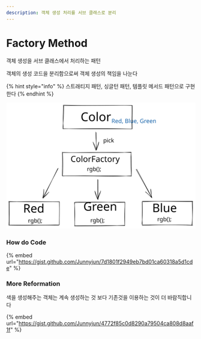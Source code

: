 ```yaml
---
description: 객체 생성 처리를 서브 클래스로 분리
---
```


# Factory Method

객체 생성을 서브 클래스에서 처리하는 패턴

객체의 생성 코드을 분리함으로써 객체 생성의 책임을 나눈다

{% hint style="info" %}
스트래티지 패턴, 싱글턴 패턴, 템플릿 메서드 패턴으로 구현한다
{% endhint %}

<img src="../../.gitbook/assets/file.drawing (7) (1).svg" alt="" class="gitbook-drawing">

### How do Code&#x20;

{% embed url="https://gist.github.com/Junnyjun/7d1801f2949eb7bd01ca60318a5d1cde" %}

### More Reformation

색을 생성해주는 객체는 계속 생성하는 것 보다 기존것을 이용하는 것이 더 바람직합니다

{% embed url="https://gist.github.com/Junnyjun/4772f85c0d8290a79504ca808d8aaf1f" %}
